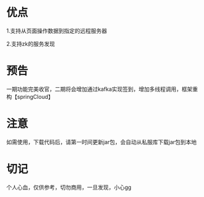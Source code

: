 # 优点

1.支持从页面操作数据到指定的远程服务器

2.支持zk的服务发现

# 预告

一期功能完美收官，二期将会增加通过kafka实现签到，增加多线程调用，框架重构【springCloud】

# 注意

如需使用，下载代码后，请第一时间更新jar包，会自动从私服库下载jar包到本地

# 切记
个人心血，仅供参考，切勿商用，一旦发现，小心gg

